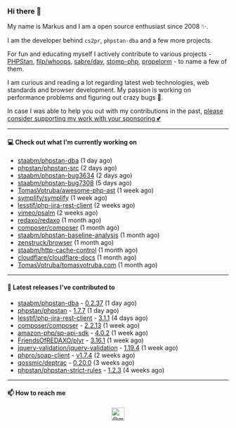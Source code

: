 ### Hi there 👋



My name is Markus and I am a open source enthusiast since 2008 ✨.

I am the developer behind `cs2pr`, `phpstan-dba` and a few more projects.

For fun and educating myself I actively contribute to various projects - [PHPStan](https://github.com/phpstan/phpstan-src), [filp/whoops](https://github.com/filp/whoops), [sabre/dav](https://github.com/sabre-io/dav), [stomp-php](https://github.com/stomp-php/stomp-php), [propelorm](https://github.com/propelorm) - to name a few of them.

I am curious and reading a lot regarding latest web technologies, web standards and browser development. My passion is working on performance problems and figuring out crazy bugs 🐜.

In case I was able to help you out with my contributions in the past, [please consider supporting my work with your sponsoring 💕](https://github.com/sponsors/staabm)


---

#### 💻 Check out what I'm currently working on

- [staabm/phpstan-dba](https://github.com/staabm/phpstan-dba) (1 day ago)
- [phpstan/phpstan-src](https://github.com/phpstan/phpstan-src) (2 days ago)
- [staabm/phpstan-bug3634](https://github.com/staabm/phpstan-bug3634) (2 days ago)
- [staabm/phpstan-bug7308](https://github.com/staabm/phpstan-bug7308) (5 days ago)
- [TomasVotruba/awesome-php-ast](https://github.com/TomasVotruba/awesome-php-ast) (1 week ago)
- [symplify/symplify](https://github.com/symplify/symplify) (1 week ago)
- [lesstif/php-jira-rest-client](https://github.com/lesstif/php-jira-rest-client) (2 weeks ago)
- [vimeo/psalm](https://github.com/vimeo/psalm) (2 weeks ago)
- [redaxo/redaxo](https://github.com/redaxo/redaxo) (1 month ago)
- [composer/composer](https://github.com/composer/composer) (1 month ago)
- [staabm/phpstan-baseline-analysis](https://github.com/staabm/phpstan-baseline-analysis) (1 month ago)
- [zenstruck/browser](https://github.com/zenstruck/browser) (1 month ago)
- [staabm/http-cache-control](https://github.com/staabm/http-cache-control) (1 month ago)
- [cloudflare/cloudflare-docs](https://github.com/cloudflare/cloudflare-docs) (1 month ago)
- [TomasVotruba/tomasvotruba.com](https://github.com/TomasVotruba/tomasvotruba.com) (1 month ago)

---

#### 🔭 Latest releases I've contributed to

- [staabm/phpstan-dba](https://github.com/staabm/phpstan-dba) - [0.2.37](https://github.com/staabm/phpstan-dba/releases/tag/0.2.37) (1 day ago)
- [phpstan/phpstan](https://github.com/phpstan/phpstan) - [1.7.7](https://github.com/phpstan/phpstan/releases/tag/1.7.7) (1 day ago)
- [lesstif/php-jira-rest-client](https://github.com/lesstif/php-jira-rest-client) - [3.1.1](https://github.com/lesstif/php-jira-rest-client/releases/tag/3.1.1) (4 days ago)
- [composer/composer](https://github.com/composer/composer) - [2.2.13](https://github.com/composer/composer/releases/tag/2.2.13) (1 week ago)
- [amazon-php/sp-api-sdk](https://github.com/amazon-php/sp-api-sdk) - [4.0.2](https://github.com/amazon-php/sp-api-sdk/releases/tag/4.0.2) (1 week ago)
- [FriendsOfREDAXO/plyr](https://github.com/FriendsOfREDAXO/plyr) - [3.16.1](https://github.com/FriendsOfREDAXO/plyr/releases/tag/3.16.1) (1 week ago)
- [jquery-validation/jquery-validation](https://github.com/jquery-validation/jquery-validation) - [1.19.4](https://github.com/jquery-validation/jquery-validation/releases/tag/1.19.4) (1 week ago)
- [phpro/soap-client](https://github.com/phpro/soap-client) - [v1.7.4](https://github.com/phpro/soap-client/releases/tag/v1.7.4) (2 weeks ago)
- [qossmic/deptrac](https://github.com/qossmic/deptrac) - [0.20.0](https://github.com/qossmic/deptrac/releases/tag/0.20.0) (3 weeks ago)
- [phpstan/phpstan-strict-rules](https://github.com/phpstan/phpstan-strict-rules) - [1.2.3](https://github.com/phpstan/phpstan-strict-rules/releases/tag/1.2.3) (4 weeks ago)

---

#### 📫 How to reach me

<p align="center">
<a href="https://twitter.com/@markusstaab" target="blank"><img align="center" src="https://cdn.jsdelivr.net/npm/simple-icons@3.0.1/icons/twitter.svg" alt="@markusstaab" height="30" width="30" /></a>
</p>
